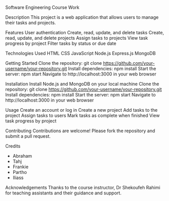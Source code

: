 Software Engineering Course Work

Description
This project is a web application that allows users to manage their tasks and projects.

Features
User authentication
Create, read, update, and delete tasks
Create, read, update, and delete projects
Assign tasks to projects
View task progress by project
Filter tasks by status or due date

Technologies Used
HTML
CSS
JavaScript
Node.js
Express.js
MongoDB

Getting Started
Clone the repository: git clone https://github.com/your-username/your-repository.git
Install dependencies: npm install
Start the server: npm start
Navigate to http://localhost:3000 in your web browser

Installation
Install Node.js and MongoDB on your local machine
Clone the repository: git clone https://github.com/your-username/your-repository.git
Install dependencies: npm install
Start the server: npm start
Navigate to http://localhost:3000 in your web browser

Usage
Create an account or log in
Create a new project
Add tasks to the project
Assign tasks to users
Mark tasks as complete when finished
View task progress by project

Contributing
Contributions are welcome! Please fork the repository and submit a pull request.

Credits
- Abraham 
- Tahj
- Frankie
- Partho
- Iliass

Acknowledgements
Thanks to the course instructor, Dr Shekoufeh Rahimi for teaching assistants and their guidance and support.
